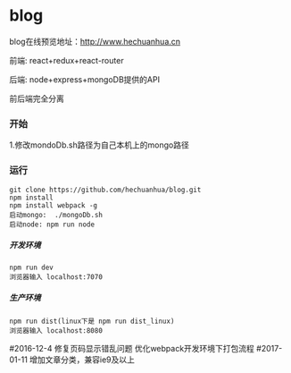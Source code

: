 # blog

blog在线预览地址：http://www.hechuanhua.cn

 前端: react+redux+react-router
 
 后端: node+express+mongoDB提供的API
 
 前后端完全分离

### 开始 
1.修改mondoDb.sh路径为自己本机上的mongo路径

### 运行
    git clone https://github.com/hechuanhua/blog.git
    npm install
    npm install webpack -g
    启动mongo:  ./mongoDb.sh
    启动node: npm run node

##### 开发环境
    npm run dev
    浏览器输入 localhost:7070

##### 生产环境
    npm run dist(linux下是 npm run dist_linux)
    浏览器输入 localhost:8080

#2016-12-4
    修复页码显示错乱问题
    优化webpack开发环境下打包流程
#2017-01-11
    增加文章分类，兼容ie9及以上